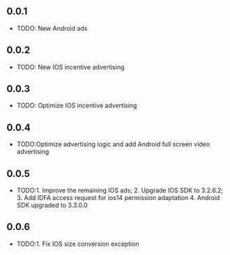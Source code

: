 ## 0.0.1

* TODO: New Android ads

## 0.0.2

* TODO: New IOS incentive advertising

## 0.0.3

* TODO: Optimize IOS incentive advertising

## 0.0.4

* TODO:Optimize advertising logic and add Android full screen video advertising

## 0.0.5

* TODO:1. Improve the remaining IOS ads; 2. Upgrade IOS SDK to 3.2.6.2; 3. Add IDFA access request for ios14 permission adaptation 4. Android SDK upgraded to 3.3.0.0

## 0.0.6

* TODO:1. Fix IOS size conversion exception